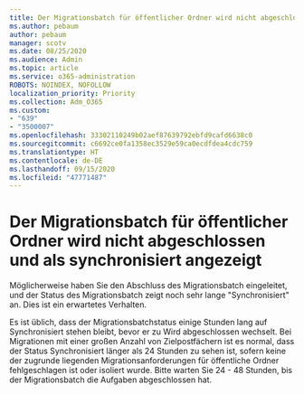```yaml
---
title: Der Migrationsbatch für öffentlicher Ordner wird nicht abgeschlossen und als synchronisiert angezeigt
ms.author: pebaum
author: pebaum
manager: scotv
ms.date: 08/25/2020
ms.audience: Admin
ms.topic: article
ms.service: o365-administration
ROBOTS: NOINDEX, NOFOLLOW
localization_priority: Priority
ms.collection: Adm_O365
ms.custom:
- "639"
- "3500007"
ms.openlocfilehash: 33302110249b02aef87639792ebfd9cafd6638c0
ms.sourcegitcommit: c6692ce0fa1358ec3529e59ca0ecdfdea4cdc759
ms.translationtype: HT
ms.contentlocale: de-DE
ms.lasthandoff: 09/15/2020
ms.locfileid: "47771487"
---
```

# <a name="public-folder-migration-batch-not-completing-shows-synced"></a>Der Migrationsbatch für öffentlicher Ordner wird nicht abgeschlossen und als synchronisiert angezeigt

Möglicherweise haben Sie den Abschluss des Migrationsbatch eingeleitet, und der Status des Migrationsbatch zeigt noch sehr lange "Synchronisiert" an. Dies ist ein erwartetes Verhalten.

Es ist üblich, dass der Migrationsbatchstatus einige Stunden lang auf Synchronisiert stehen bleibt, bevor er zu Wird abgeschlossen wechselt. Bei Migrationen mit einer großen Anzahl von Zielpostfächern ist es normal, dass der Status Synchronisiert länger als 24 Stunden zu sehen ist, sofern keine der zugrunde liegenden Migrationsanforderungen für öffentliche Ordner fehlgeschlagen ist oder isoliert wurde. Bitte warten Sie 24 - 48 Stunden, bis der Migrationsbatch die Aufgaben abgeschlossen hat.
